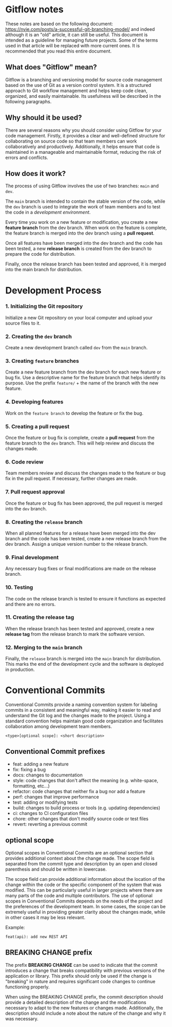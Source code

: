 # Gitflow notes

These notes are based on the following document: https://nvie.com/posts/a-successful-git-branching-model/ and indeed although it is an "old" article, it can still be useful. This document is intended as a guideline for managing future projects. Some of the terms used in that article will be replaced with more current ones. It is recommended that you read this entire document.

## What does "Gitflow" mean?

Gitflow is a branching and versioning model for source code management based on the use of Git as a version control system. It is a structured approach to Git workflow management and helps keep code clean, organized, and easily maintainable. Its usefulness will be described in the following paragraphs. 

## Why should it be used?

There are several reasons why you should consider using Gitflow for your code management. Firstly, it provides a clear and well-defined structure for collaborating on source code so that team members can work collaboratively and productively. Additionally, it helps ensure that code is maintained in a manageable and maintainable format, reducing the risk of errors and conflicts.

## How does it work?

The process of using Gitflow involves the use of two branches: `main` and `dev`. 

The `main` branch is intended to contain the stable version of the code, while the `dev` branch is used to integrate the work of team members and to test the code in a *development environment*. 

Every time you work on a new feature or modification, you create a new **feature branch** from the dev branch. When work on the feature is complete, the feature branch is merged into the dev branch using a **pull request**. 

Once all features have been merged into the dev branch and the code has been tested, a new **release branch** is created from the dev branch to prepare the code for distribution. 

Finally, once the release branch has been tested and approved, it is merged into the main branch for distribution.

# Development Process

### 1. Initializing the Git repository

Initialize a new Git repository on your local computer and upload your source files to it.

### 2. Creating the `dev` branch

Create a new development branch called `dev` from the `main` branch.

### 3. Creating `feature` branches

Create a new feature branch from the dev branch for each new feature or bug fix. Use a descriptive name for the feature branch that helps identify its purpose. Use the prefix `feature/` + the name of the branch with the new feature. 

### 4. Developing features

Work on the `feature branch` to develop the feature or fix the bug.

### 5. Creating a pull request

Once the feature or bug fix is complete, create a **pull request** from the feature branch to the `dev` branch. This will help review and discuss the changes made.

### 6. Code review

Team members review and discuss the changes made to the feature or bug fix in the pull request. If necessary, further changes are made.

### 7. Pull request approval

Once the feature or bug fix has been approved, the pull request is merged into the `dev` branch.
### 8. Creating the `release` branch

When all planned features for a release have been merged into the dev branch and the code has been tested, create a new release branch from the dev branch. Assign a unique version number to the release branch.

### 9. Final development

Any necessary bug fixes or final modifications are made on the release branch.

### 10. Testing

The code on the release branch is tested to ensure it functions as expected and there are no errors.

### 11. Creating the release tag

When the release branch has been tested and approved, create a new **release tag** from the release branch to mark the software version.

### 12. Merging to the `main` branch

Finally, the `release` branch is merged into the `main` branch for distribution. This marks the end of the development cycle and the software is deployed in production.

# Conventional Commits

Conventional Commits provide a naming convention system for labeling commits in a consistent and meaningful way, making it easier to read and understand the Git log and the changes made to the project. Using a standard convention helps maintain good code organization and facilitates collaboration among development team members.

`<type>[optional scope]: <short description>`

## Conventional Commit prefixes

- feat: adding a new feature
- fix: fixing a bug
- docs: changes to documentation
- style: code changes that don't affect the meaning (e.g. white-space, formatting, etc...)
- refactor: code changes that neither fix a bug nor add a feature
- perf: changes that improve performance
- test: adding or modifying tests
- build: changes to build process or tools (e.g. updating dependencies)
- ci: changes to CI configuration files
- chore: other changes that don't modify source code or test files
- revert: reverting a previous commit

## optional scope

Optional scopes in Conventional Commits are an optional section that provides additional context about the change made. The scope field is separated from the commit type and description by an open and closed parenthesis and should be written in lowercase.

The scope field can provide additional information about the location of the change within the code or the specific component of the system that was modified. This can be particularly useful in larger projects where there are many parts of the code and multiple contributors. The use of optional scopes in Conventional Commits depends on the needs of the project and the preferences of the development team. In some cases, the scope can be extremely useful in providing greater clarity about the changes made, while in other cases it may be less relevant.

Example:

`feat(api): add new REST API`

## BREAKING CHANGE prefix

The prefix **BREAKING CHANGE** can be used to indicate that the commit introduces a change that breaks compatibility with previous versions of the application or library. This prefix should only be used if the change is "breaking" in nature and requires significant code changes to continue functioning properly.

When using the BREAKING CHANGE prefix, the commit description should provide a detailed description of the change and the modifications necessary to adapt to the new features or changes made. Additionally, the description should include a note about the nature of the change and why it was necessary.
